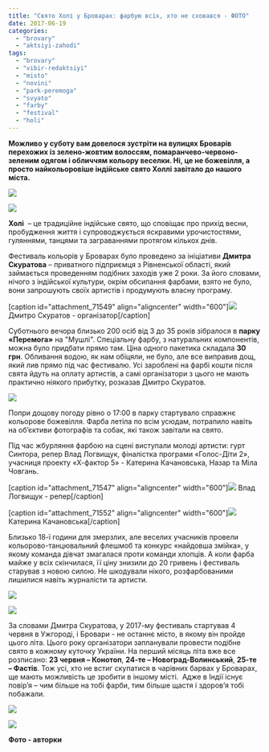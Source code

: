 ```yaml
---
title: "Свято Холі у Броварах: фарбую всіх, хто не сховався - ФОТО"
date: 2017-06-19
categories: 
  - "brovary"
  - "aktsiyi-zahodi"
tags: 
  - "brovary"
  - "vibir-redaktsiyi"
  - "misto"
  - "novini"
  - "park-peremoga"
  - "svyato"
  - "farby"
  - "festival"
  - "holi"
---
```


**Можливо у суботу вам довелося зустріти на вулицях Броварів перехожих із зелено-жовтим волоссям, помаранчево-червоно-зеленим одягом і обличчям кольору веселки. Ні, це не божевілля, а просто найкольоровіше індійське свято Холлі завітало до нашого міста.** 

[![](https://mpz.brovary.org/wp-content/uploads/2017/06/IMG_0768.jpg)](https://mpz.brovary.org/wp-content/uploads/2017/06/IMG_0768.jpg)

[![](https://mpz.brovary.org/wp-content/uploads/2017/06/IMG_0663.jpg)](https://mpz.brovary.org/wp-content/uploads/2017/06/IMG_0663.jpg)

**Холі**  – це традиційне індійське свято, що сповіщає про прихід весни, пробудження життя і супроводжується яскравими урочистостями, гуляннями, танцями та заграваннями протягом кількох днів.

Фестиваль кольорів у Броварах було проведено за ініціативи **Дмитра Скуратова** – приватного підприємця з Рівненської області, який займається проведенням подібних заходів уже 2 роки. За його словами, нічого з індійської культури, окрім обсипання фарбами, взято не було, вони запрошують своїх артистів і продумують власну програму.

\[caption id="attachment\_71549" align="aligncenter" width="600"\][![](https://mpz.brovary.org/wp-content/uploads/2017/06/IMG_0745.jpg)](https://mpz.brovary.org/wp-content/uploads/2017/06/IMG_0745.jpg) Дмитро Скуратов - організатор\[/caption\]

Суботнього вечора близько 200 осіб від 3 до 35 років зібралося в **парку «Перемога»** на "Мушлі". Спеціальну фарбу, з натуральних компонентів, можна було придбати прямо там. Ціна одного пакетика складала **30 грн**. Обливання водою, як нам обіцяли, не було, але все виправив дощ, який лив прямо під час фестивалю. Усі зароблені на фарбі кошти після свята йдуть на оплату артистів, а самі організатори з цього не мають практично ніякого прибутку, розказав Дмитро Скуратов.

![](https://mpz.brovary.org/wp-content/uploads/2017/06/IMG_0630.jpg)

Попри дощову погоду рівно о 17:00 в парку стартувало справжнє кольорове божевілля. Фарба летіла по всім усюдам, потрапило навіть на об’єктиви фотографів та собак, які також завітали на свято.

Під час жбурляння фарбою на сцені виступали молоді артисти: гурт Синтора, репер Влад Логвищук, фіналістка програми «Голос-Діти 2», учасниця проекту «Х-фактор 5» - Катерина Качановська, Назар та Міла Човгань.

\[caption id="attachment\_71547" align="aligncenter" width="600"\][![](https://mpz.brovary.org/wp-content/uploads/2017/06/IMG_0711.jpg)](https://mpz.brovary.org/wp-content/uploads/2017/06/IMG_0711.jpg) Влад Логвищук - репер\[/caption\]

\[caption id="attachment\_71552" align="aligncenter" width="600"\][![](https://mpz.brovary.org/wp-content/uploads/2017/06/IMG_0762.jpg)](https://mpz.brovary.org/wp-content/uploads/2017/06/IMG_0762.jpg) Катерина Качановська\[/caption\]

Близько 18-ї години для змерзлих, але веселих учасників провели кольорово-танцювальний флешмоб та конкурс «найдовша змійка», у якому команда дівчат змагалася проти команди хлопців. А коли фарба майже у всіх скінчилася, її ціну знизили до 20 гривень і фестиваль старував з новою силою. Не шкодували нікого, розфарбованими лишилися навіть журналісти та артисти.

![](https://mpz.brovary.org/wp-content/uploads/2017/06/IMG_0773.jpg)

![](https://mpz.brovary.org/wp-content/uploads/2017/06/IMG_0703.jpg)

За словами Дмитра Скуратова, у 2017-му фестиваль стартував 4 червня в Ужгороді, і Бровари - не останнє місто, в якому він пройде цього літа. Цього року організатори запланували провести подібне свято в кожному куточку України. На перший місяць літа вже все розписано: **23 червня – Конотоп**, **24-те – Новоград-Волинський**, **25-те – Фастів**. Тож усі, хто не встиг скупатися в чарівних барвах у Броварах, ще мають можливість це зробити в іншому місті.  Адже в Індії існує повір’я – чим більше на тобі фарби, тим більше щастя і здоров’я тобі побажали.

[![](https://mpz.brovary.org/wp-content/uploads/2017/06/IMG_0646.jpg)](https://mpz.brovary.org/wp-content/uploads/2017/06/IMG_0646.jpg)

[![](https://mpz.brovary.org/wp-content/uploads/2017/06/IMG_0640.jpg)](https://mpz.brovary.org/wp-content/uploads/2017/06/IMG_0640.jpg)

**Фото - авторки**
